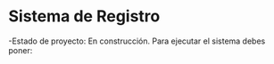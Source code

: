 <h1> Sistema de Registro </h1>

-Estado de proyecto: En construcción.
Para ejecutar el sistema debes poner:


```npm install react´´´
